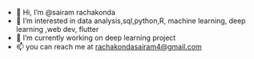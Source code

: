- 👋 Hi, I’m @sairam rachakonda
- 👀 I’m interested in data analysis,sql,python,R, machine learning, deep learning ,web dev, flutter 
- 🌱 I’m currently working on deep learning project
- 📫 you can reach me at rachakondasairam4@gmail.com

<!---
sairam46/sairam46 is a ✨ special ✨ repository because its `README.md` (this file) appears on your GitHub profile.
You can click the Preview link to take a look at your changes.
--->
